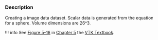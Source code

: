 ### Description

 Creating a image data dataset. Scalar data is generated from the equation for a sphere. Volume dimensions are 26^3. 

!!! info
    See [Figure 5-18](../../../VTKBook/05Chapter5/#Figure%205-18) in [Chapter 5](../../../VTKBook/05Chapter5) the [VTK Textbook](../../../VTKBook/01Chapter1).

